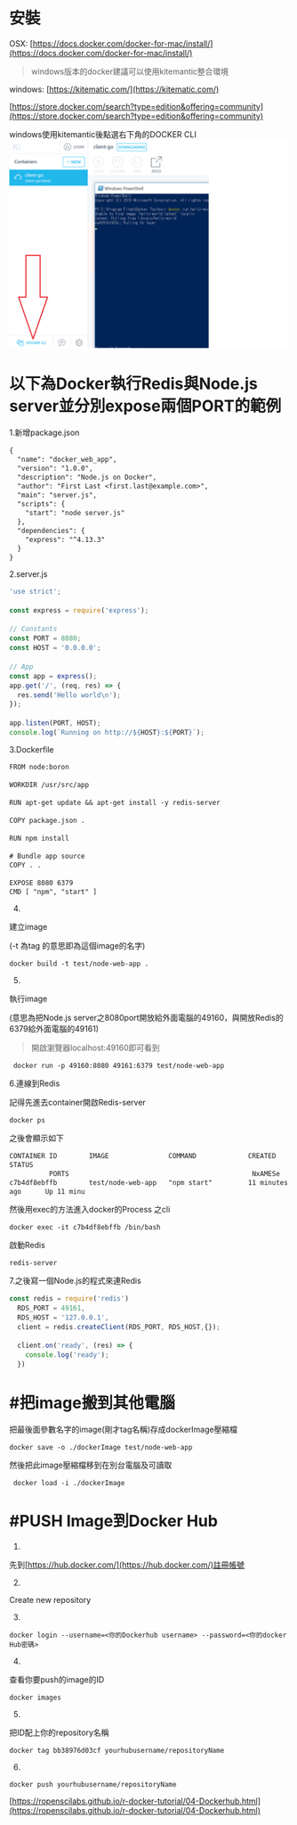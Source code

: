 # 安裝

OSX: [https://docs.docker.com/docker-for-mac/install/](https://docs.docker.com/docker-for-mac/install/)

> windows版本的docker建議可以使用kitemantic整合環境

windows: [https://kitematic.com/](https://kitematic.com/)

[https://store.docker.com/search?type=edition&offering=community](https://store.docker.com/search?type=edition&offering=community)

windows使用kitemantic後點選右下角的DOCKER CLI![](/assets/98234234.png)

# 以下為Docker執行Redis與Node.js server並分別expose兩個PORT的範例

1.新增package.json

```
{
  "name": "docker_web_app",
  "version": "1.0.0",
  "description": "Node.js on Docker",
  "author": "First Last <first.last@example.com>",
  "main": "server.js",
  "scripts": {
    "start": "node server.js"
  },
  "dependencies": {
    "express": "^4.13.3"
  }
}
```

2.server.js

```js
'use strict';

const express = require('express');

// Constants
const PORT = 8080;
const HOST = '0.0.0.0';

// App
const app = express();
app.get('/', (req, res) => {
  res.send('Hello world\n');
});

app.listen(PORT, HOST);
console.log(`Running on http://${HOST}:${PORT}`);
```

3.Dockerfile

```
FROM node:boron

WORKDIR /usr/src/app

RUN apt-get update && apt-get install -y redis-server

COPY package.json .

RUN npm install

# Bundle app source
COPY . .

EXPOSE 8080 6379
CMD [ "npm", "start" ]
```

4.

建立image

\(-t 為tag 的意思即為這個image的名字\)

```
docker build -t test/node-web-app .
```

5.

執行image

\(意思為把Node.js server之8080port開放給外面電腦的49160，與開放Redis的6379給外面電腦的49161\)

> 開啟瀏覽器localhost:49160即可看到

```
 docker run -p 49160:8080 49161:6379 test/node-web-app
```

6.連線到Redis

記得先進去container開啟Redis-server

```
docker ps
```

之後會顯示如下

```
CONTAINER ID        IMAGE               COMMAND             CREATED             STATUS
          PORTS                                              NxAMESe
c7b4df8ebffb        test/node-web-app   "npm start"         11 minutes ago      Up 11 minu
```

然後用exec的方法進入docker的Process 之cli

```
docker exec -it c7b4df8ebffb /bin/bash
```

啟動Redis

```
redis-server
```

7.之後寫一個Node.js的程式來連Redis

```js
const redis = require('redis')
  RDS_PORT = 49161,
  RDS_HOST = '127.0.0.1',
  client = redis.createClient(RDS_PORT, RDS_HOST,{});

  client.on('ready', (res) => {
    console.log('ready');
  })
```

# \#把image搬到其他電腦

把最後面參數名字的image\(剛才tag名稱\)存成dockerImage壓縮檔

```
docker save -o ./dockerImage test/node-web-app
```

然後把此image壓縮檔移到在別台電腦及可讀取

```
 docker load -i ./dockerImage
```

# \#PUSH Image到Docker Hub

1.

先到[https://hub.docker.com/](https://hub.docker.com/)註冊帳號

2.

Create new repository

3.

```
docker login --username=<你的Dockerhub username> --password=<你的docker Hub密碼>
```

4.

查看你要push的image的ID

```
docker images
```

5.

把ID配上你的repository名稱

```
docker tag bb38976d03cf yourhubusername/repositoryName
```

6.

```
docker push yourhubusername/repositoryName
```

[https://ropenscilabs.github.io/r-docker-tutorial/04-Dockerhub.html](https://ropenscilabs.github.io/r-docker-tutorial/04-Dockerhub.html)

